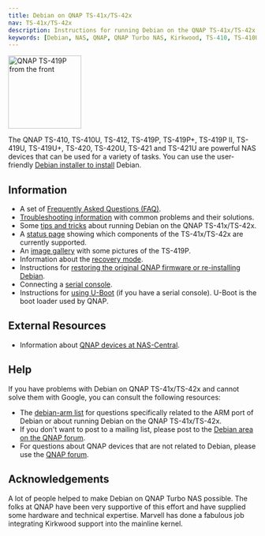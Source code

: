 ```yaml
---
title: Debian on QNAP TS-41x/TS-42x
nav: TS-41x/TS-42x
description: Instructions for running Debian on the QNAP TS-41x/TS-42x
keywords: [Debian, NAS, QNAP, QNAP Turbo NAS, Kirkwood, TS-410, TS-410U, TS-412, TS-419P, TS-419U, TS-420, TS-421]
---
```


<div class="right">
<img src = "images/r_qnap_ts419p.jpg" class="border" alt="QNAP TS-419P from the front" width="148" height="148" />
</div>

The QNAP TS-410, TS-410U, TS-412, TS-419P, TS-419P+, TS-419P II, TS-419U, TS-419U+, TS-420, TS-420U, TS-421 and TS-421U
are powerful NAS devices that can be used for a variety of tasks.  You can
use the user-friendly <a href = "install/">Debian installer to install</a>
Debian.

<h2>Information</h2>

<ul>

<li>A set of <a href = "faq/">Frequently Asked Questions (FAQ)</a>.</li>

<li><a href = "troubleshooting/">Troubleshooting information</a> with common
problems and their solutions.</li>

<li>Some <a href = "tips/">tips and tricks</a> about running Debian on the
QNAP TS-41x/TS-42x.</li>

<li>A <a href = "status/">status page</a> showing which components of the
TS-41x/TS-42x are currently supported.</li>

<li>An <a href = "gallery/">image gallery</a> with some pictures of the
TS-419P.</li>

<li>Information about the <a href = "recovery/">recovery mode</a>.</li>

<li>Instructions for <a href = "deinstall/">restoring the original QNAP
firmware or re-installing Debian</a>.</li>

<li>Connecting a <a href = "serial/">serial console</a>.</li>

<li>Instructions for <a href = "uboot/">using U-Boot</a> (if you have a
serial console).  U-Boot is the boot loader used by QNAP.</li>

</ul>

<h2>External Resources</h2>

<ul>

<li>Information about <a href = "http://qnap.nas-central.org/">QNAP devices
at NAS-Central</a>.</li>

</ul>

<h2>Help</h2>

If you have problems with Debian on QNAP TS-41x/TS-42x and cannot solve
them with Google, you can consult the following resources:

<ul>

<li>The <a href = "http://lists.debian.org/debian-arm/">debian-arm list</a>
for questions specifically related to the ARM port of Debian or about
running Debian on the QNAP TS-41x/TS-42x.</li>

<li>If you don't want to post to a mailing list, please post to the
<a href = "http://forum.qnap.com/viewforum.php?f=147">Debian area
on the QNAP forum</a>.</li>

<li>For questions about QNAP devices that are not related to Debian,
please use the <a href = "http://forum.qnap.com/">QNAP forum</a>.</li>

</ul>

<h2>Acknowledgements</h2>

A lot of people helped to make Debian on QNAP Turbo NAS possible.  The
folks at QNAP have been very supportive of this effort and have supplied
some hardware and technical expertise.  Marvell has done a fabulous job
integrating Kirkwood support into the mainline kernel.

